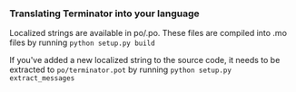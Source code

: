 ### Translating Terminator into your language

Localized strings are available in po/<locale>.po.  These files are compiled
into .mo files by running `python setup.py build`

If you've added a new localized string to the source code, it needs to be
extracted to `po/terminator.pot` by running `python setup.py extract_messages`
